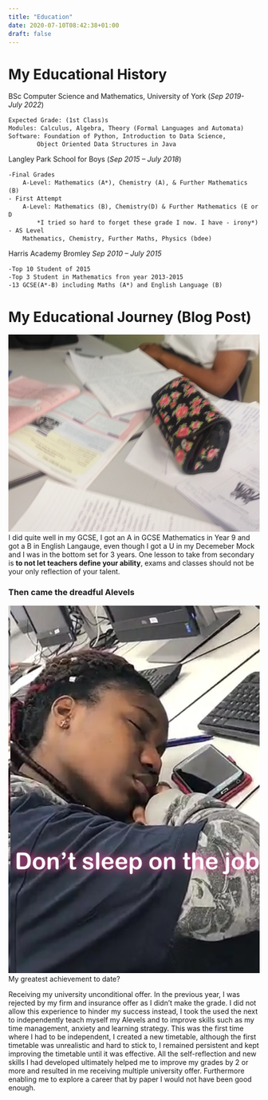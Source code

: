 ```yaml
---
title: "Education"
date: 2020-07-10T08:42:38+01:00
draft: false
---
```

# My Educational History

BSc Computer Science and Mathematics, University of York (*Sep 2019- July 2022*)

	Expected Grade: (1st Class)s
	Modules: Calculus, Algebra, Theory (Formal Languages and Automata)
	Software: Foundation of Python, Introduction to Data Science,
			Object Oriented Data Structures in Java

Langley Park School for Boys (*Sep 2015 – July 2018*)

	-Final Grades 
		A-Level: Mathematics (A*), Chemistry (A), & Further Mathematics (B)
	- First Attempt
		A-Level: Mathematics (B), Chemistry(D) & Further Mathematics (E or D
			*I tried so hard to forget these grade I now. I have - irony*)
	- AS Level
		Mathematics, Chemistry, Further Maths, Physics (bdee)

Harris Academy Bromley *Sep 2010 – July 2015*

	-Top 10 Student of 2015
	-Top 3 Student in Mathematics fron year 2013-2015 
	-13 GCSE(A*-B) including Maths (A*) and English Language (B)		

# My Educational Journey (Blog Post)
![SecondarySchool](SecondarySchool.jpg)
I did quite well in my GCSE, I got an A in GCSE Mathematics in Year 9 and got a B in English Langauge, even though I got a U in my Decemeber Mock and I was in the bottom set for 3 years. One lesson to take from secondary is __to not let teachers define your ability__, exams and classes should not be your only reflection of your talent.

<h3>Then came the dreadful Alevels</h3>

![sleepinguni](sleepinguni.jpg)
My greatest achievement to date?

Receiving my university unconditional offer. In the previous year, I was rejected by my firm and insurance offer as I didn’t make the grade. I did not allow this experience to hinder my success instead, I took the used the next to independently teach myself my Alevels and to improve skills such as my time management, anxiety and learning strategy. This was the first time where I had to be independent, I created a new timetable, although the first timetable was unrealistic and hard to stick to, I remained persistent and kept improving the timetable until it was effective. All the self-reflection and new skills I had developed ultimately helped me to improve my grades by 2 or more and resulted in me receiving multiple university offer. Furthermore enabling me to explore a career that by paper I would not have been good enough. 

